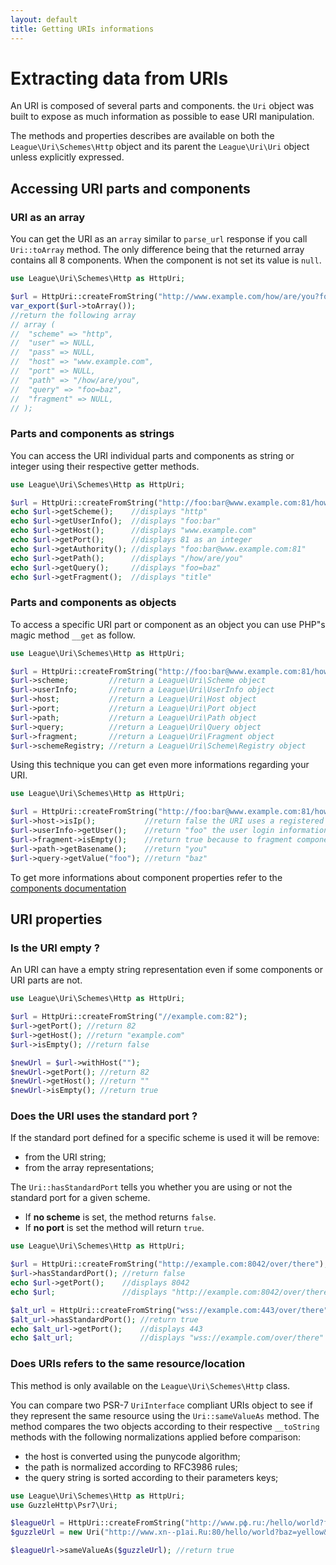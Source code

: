 ```yaml
---
layout: default
title: Getting URIs informations
---
```


# Extracting data from URIs

An URI is composed of several parts and components. the `Uri` object was built to expose as much information as possible to ease URI manipulation.

<p class="message-notice">The methods and properties describes are available on both the <code>League\Uri\Schemes\Http</code> object and its parent the <code>League\Uri\Uri</code> object unless explicitly expressed.</p>

## Accessing URI parts and components

### URI as an array

You can get the URI as an `array` similar to `parse_url` response if you call `Uri::toArray` method. The only difference being that the returned array contains all 8 components. When the component is not set its value is `null`.

~~~php
use League\Uri\Schemes\Http as HttpUri;

$url = HttpUri::createFromString("http://www.example.com/how/are/you?foo=baz");
var_export($url->toArray());
//return the following array
// array (
//  "scheme" => "http",
//  "user" => NULL,
//  "pass" => NULL,
//  "host" => "www.example.com",
//  "port" => NULL,
//  "path" => "/how/are/you",
//  "query" => "foo=baz",
//  "fragment" => NULL,
// );
~~~

### Parts and components as strings

You can access the URI individual parts and components as string or integer using their respective getter methods.

~~~php
use League\Uri\Schemes\Http as HttpUri;

$url = HttpUri::createFromString("http://foo:bar@www.example.com:81/how/are/you?foo=baz#title");
echo $url->getScheme();    //displays "http"
echo $url->getUserInfo();  //displays "foo:bar"
echo $url->getHost();      //displays "www.example.com"
echo $url->getPort();      //displays 81 as an integer
echo $url->getAuthority(); //displays "foo:bar@www.example.com:81"
echo $url->getPath();      //displays "/how/are/you"
echo $url->getQuery();     //displays "foo=baz"
echo $url->getFragment();  //displays "title"
~~~

### Parts and components as objects

To access a specific URI part or component as an object you can use PHP"s magic method `__get` as follow.

~~~php
use League\Uri\Schemes\Http as HttpUri;

$url = HttpUri::createFromString("http://foo:bar@www.example.com:81/how/are/you?foo=baz#title");
$url->scheme;         //return a League\Uri\Scheme object
$url->userInfo;       //return a League\Uri\UserInfo object
$url->host;           //return a League\Uri\Host object
$url->port;           //return a League\Uri\Port object
$url->path;           //return a League\Uri\Path object
$url->query;          //return a League\Uri\Query object
$url->fragment;       //return a League\Uri\Fragment object
$url->schemeRegistry; //return a League\Uri\Scheme\Registry object
~~~

Using this technique you can get even more informations regarding your URI.

~~~php
use League\Uri\Schemes\Http as HttpUri;

$url = HttpUri::createFromString("http://foo:bar@www.example.com:81/how/are/you?foo=baz");
$url->host->isIp();           //return false the URI uses a registered hostname
$url->userInfo->getUser();    //return "foo" the user login information
$url->fragment->isEmpty();    //return true because to fragment component is empty
$url->path->getBasename();    //return "you"
$url->query->getValue("foo"); //return "baz"
~~~

To get more informations about component properties refer to the [components documentation](/4.0/components/overview/)

## URI properties

### Is the URI empty ?

An URI can have a empty string representation even if some components or URI parts are not.

~~~php
use League\Uri\Schemes\Http as HttpUri;

$url = HttpUri::createFromString("//example.com:82");
$url->getPort(); //return 82
$url->getHost(); //return "example.com"
$url->isEmpty(); //return false

$newUrl = $url->withHost("");
$newUrl->getPort(); //return 82
$newUrl->getHost(); //return ""
$newUrl->isEmpty(); //return true
~~~

### Does the URI uses the standard port ?

If the standard port defined for a specific scheme is used it will be remove:

- from the URI string;
- from the array representations;

The `Uri::hasStandardPort` tells you whether you are using or not the standard port for a given scheme.

- If **no scheme** is set, the method returns `false`.
- If **no port** is set the method will return `true`.

~~~php
use League\Uri\Schemes\Http as HttpUri;

$url = HttpUri::createFromString("http://example.com:8042/over/there");
$url->hasStandardPort(); //return false
echo $url->getPort();    //displays 8042
echo $url;               //displays "http://example.com:8042/over/there"

$alt_url = HttpUri::createFromString("wss://example.com:443/over/there");
$alt_url->hasStandardPort(); //return true
echo $alt_url->getPort();    //displays 443
echo $alt_url;               //displays "wss://example.com/over/there"
~~~

### Does URIs refers to the same resource/location

<p class="message-notice">This method is only available on the <code>League\Uri\Schemes\Http</code> class.</p>

You can compare two PSR-7 `UriInterface` compliant URIs object to see if they represent the same resource using the `Uri::sameValueAs` method. The method compares the two objects according to their respective `__toString` methods with the following normalizations applied before comparison:

- the host is converted using the punycode algorithm;
- the path is normalized according to RFC3986 rules;
- the query string is sorted according to their parameters keys;

~~~php
use League\Uri\Schemes\Http as HttpUri;
use GuzzleHttp\Psr7\Uri;

$leagueUrl = HttpUri::createFromString("http://www.рф.ru:/hello/world?foo=bar&baz=yellow");
$guzzleUrl = new Uri("http://www.xn--p1ai.Ru:80/hello/world?baz=yellow&foo=bar");

$leagueUrl->sameValueAs($guzzleUrl); //return true
~~~